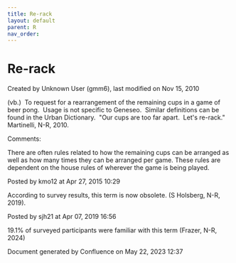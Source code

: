 ```yaml
---
title: Re-rack
layout: default
parent: R
nav_order:
---
```


# Re-rack

Created by  Unknown User (gmm6), last modified on Nov 15, 2010

(vb.)  To request for a rearrangement of the remaining cups in a game of beer pong.  Usage is not specific to Geneseo.  Similar definitions can be found in the Urban Dictionary.  &quot;Our cups are too far apart.  Let's re-rack.&quot;  Martinelli, N-R, 2010.

Comments:

There are often rules related to how the remaining cups can be arranged as well as how many times they can be arranged per game. These rules are dependent on the house rules of wherever the game is being played.

Posted by kmo12 at Apr 27, 2015 10:29

According to survey results, this term is now obsolete. (S Holsberg, N-R, 2019).

Posted by sjh21 at Apr 07, 2019 16:56

19.1% of surveyed participants were familiar with this term (Frazer, N-R, 2024)

Document generated by Confluence on May 22, 2023 12:37


